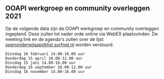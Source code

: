 
## OOAPI werkgroep en community overleggen 2021

Op de volgende data zijn de OOAPI werkgroep en community overleggen ingepland. Deze zullen tot nader orde online via WebEX plaatsvinden. De meeting link en de agenda's zullen over de lijst openonderwijsapi@list.surfnet.nl worden verstuurd.

    Dinsdag 16 februari 14.00-16.00 uur
    Donderdag 15 april 10.00-12.00 uur
    Dinsdag 15 juni 14.00-16.00 uur
    Donderdag 16 september 10.00-12.00 uur
    Dinsdag 16 november 14.00-16.00 uur


